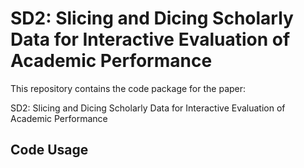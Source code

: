 # SD2: Slicing and Dicing Scholarly Data for Interactive Evaluation of Academic Performance

This repository contains the code package for the paper: 

SD2: Slicing and Dicing Scholarly Data for Interactive Evaluation of Academic Performance

## Code Usage
